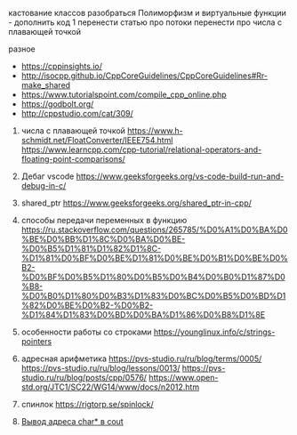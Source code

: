 
кастование классов разобраться
Полиморфизм и виртуальные функции - дополнить код 1
перенести статью про потоки
перенести про числа с плавающей точкой


разное
- https://cppinsights.io/
- http://isocpp.github.io/CppCoreGuidelines/CppCoreGuidelines#Rr-make_shared
- https://www.tutorialspoint.com/compile_cpp_online.php
- https://godbolt.org/
- http://cppstudio.com/cat/309/


1) числа с плавающей точкой https://www.h-schmidt.net/FloatConverter/IEEE754.html https://www.learncpp.com/cpp-tutorial/relational-operators-and-floating-point-comparisons/

2) Дебаг vscode https://www.geeksforgeeks.org/vs-code-build-run-and-debug-in-c/

3) shared_ptr https://www.geeksforgeeks.org/shared_ptr-in-cpp/

4) способы передачи переменных в функцию https://ru.stackoverflow.com/questions/265785/%D0%A1%D0%BA%D0%BE%D0%BB%D1%8C%D0%BA%D0%BE-%D0%B5%D1%81%D1%82%D1%8C-%D1%81%D0%BF%D0%BE%D1%81%D0%BE%D0%B1%D0%BE%D0%B2-%D0%BF%D0%B5%D1%80%D0%B5%D0%B4%D0%B0%D1%87%D0%B8-%D0%B0%D1%80%D0%B3%D1%83%D0%BC%D0%B5%D0%BD%D1%82%D0%BE%D0%B2-%D0%B2-%D1%84%D1%83%D0%BD%D0%BA%D1%86%D0%B8%D1%8E

5) особенности работы со строками https://younglinux.info/c/strings-pointers

6) адресная арифметика https://pvs-studio.ru/ru/blog/terms/0005/ https://pvs-studio.ru/ru/blog/lessons/0013/ https://pvs-studio.ru/ru/blog/posts/cpp/0576/ https://www.open-std.org/JTC1/SC22/WG14/www/docs/n2012.htm

7) спинлок https://rigtorp.se/spinlock/

8)  [Вывод адреса char* в cout](https://stackoverflow.com/questions/17813423/cout-with-char-argument-prints-string-not-pointer-value)
